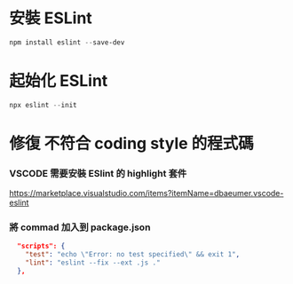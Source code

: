 # 安裝 ESLint 
``` powershell
npm install eslint --save-dev
```
# 起始化 ESLint
``` powershell
npx eslint --init
```

# 修復 不符合 coding style 的程式碼

### VSCODE 需要安裝 ESlint 的 highlight 套件
https://marketplace.visualstudio.com/items?itemName=dbaeumer.vscode-eslint

### 將 commad 加入到 package.json

``` json
  "scripts": {
    "test": "echo \"Error: no test specified\" && exit 1",
    "lint": "eslint --fix --ext .js ."
  },
```